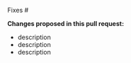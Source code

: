 <!---
[ If your PR is ready for review ] 
please apply the "PR needs review" label to it

[ otherwise ] 
please put "WIP" in the PR title and apply the "PR needs work" label. Once PR is ready for review, remember to remove "WIP" from the PR title and replace "PR needs work" label with "PR needs review"
-->

Fixes #

**Changes proposed in this pull request:**
- description
- description
- description

